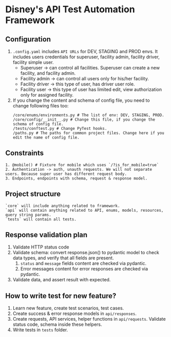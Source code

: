 # Disney's API Test Automation Framework

## Configuration 
1. `.config.yaml` includes `API URLs` for DEV, STAGING and PROD envs. 
   It includes users credentials for superuser, facility admin, facility driver, facility simple user.
   - Superuser -> can control all facilities. Superuser can create a new facility, and facility admin.
   - Facility admin -> can control all users only for his/her facility. 
   - Facility driver -> this type of user, has driver user role.
   - Facility user -> this type of user has limited edit, view authorization only for assigned facility. 
2. If you change the content and schema of config file, you need to change following files too:
   ```text
   /core/enums/environments.py # The list of env: DEV, STAGING, PROD.
   /core/config/__init__.py # Change this file, if you change the schema of config file.
   /tests/conftest.py # Change PyTest hooks.
   /paths.py # The paths for common project files. Change here if you edit the name of config file.
   ```

## Constraints
```text
1. @mobile() # Fixture for mobile which uses `/?is_for_mobile=true`
2. Authentication -> auth, unauth requests. We will not separate users. Because super user has different request body.
3. Endpoints, endpoints with schema, request & response model.
```

## Project structure
```text
`core` will include anything related to framework.
`api` will contain anything related to API, enums, models, resources, query string params.
`tests` will contain all tests.
```

## Response validation plan
1. Validate HTTP status code
2. Validate schema: convert response.json() to pydantic model to check data types, and verify that all fields are present. 
   1. `status` and `message` fields content are checked via pydantic.
   2. Error messages content for error responses are checked via pydantic.
3. Validate data, and assert result with expected.


## How to write test for new feature?
1. Learn new feature, create test scenarios, test cases.
2. Create success & error response models in `api/responses`.
3. Create requests, API services, helper functions in `api/requests`. Validate status code, schema inside these helpers.
4. Write tests in `tests` folder.
